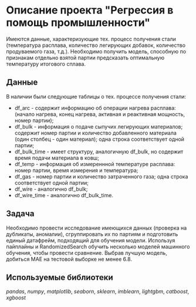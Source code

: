 # Описание проекта "Регрессия в помощь промышленности"

Имеются данные, характеризующие тех. процесс получения стали (температура расплава, количество легирующих добавок, количество продуваемого газа, т.д.). Необходимо получить модель, способную по признакам отдельно взятой партии предсказать оптимальную температуру итогового сплава.

## Данные

В наличии были следующие таблицы о тех. процессе получения стали:
- df_arc - содержит информацию об операции нагрева расплава: (начало нагрева, конец нагрева, активная и реактивная мощность, номер партии);
- df_bulk - информация о подаче сыпучих легирующих материалов; содержит номер партии и количество добавленного материала (один столбец - один материал); одна строка соответствует одной партии;
- df_bulk_time - имеет структуру, аналогичную df_bulk, но содержит время подачи материала в ковш;
- df_temp - информация об измереннной температуре расплава: номер партии, время измерения и температура;
- df_gas - номер партии и количество затраченного газа; одна строка соответствует одной партии;
- df_wire - аналогично df_bulk;
- df_wire_time - аналогично df_bulk_time.

## Задача

Необходимо провести исследование имеющихся данных (проверка на дубликаты, аномалии), сгруппировать их по партиям и подготовить единый датафрейм, подходящий для обучения модели. Используя пайплайны и RandomizedSearch обучить несколько моделей машинного обучения, чтобы провести сравнение. Выбрав лучшую модель, добиться MAE на тестовой выборке не менее 6.8. 

## Используемые библиотеки
*pandas*, *numpy*, *matplotlib*, *seaborn*, *sklearn*, *imblearn*, *lightgbm*, *catboost*, *xgboost*
